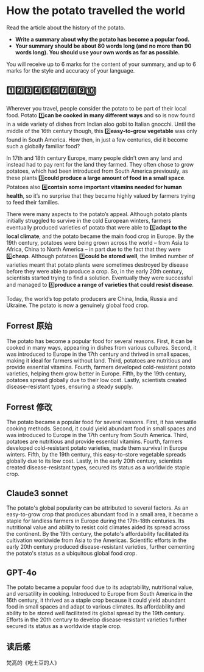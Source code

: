 # How the potato travelled the world
Read the article about the history of the potato.
 - **Write a summary about why the potato has become a popular food.**
 - **Your summary should be about 80 words long (and no more than 90 words long). You
should use your own words as far as possible.**

You will receive up to 6 marks for the content of your summary, and up to 6 marks for the style and
accuracy of your language.

## 1️⃣2️⃣3️⃣4️⃣5️⃣6️⃣7️⃣8️⃣9️⃣🔟
Wherever you travel, people consider the potato to be part of their local food. Potato 1️⃣**can be cooked
in many different ways** and so is now found in a wide variety of dishes from Indian aloo gobi to Italian
gnocchi. Until the middle of the 16th century though, this 2️⃣**easy-to-grow vegetable** was only found in
South America. How then, in just a few centuries, did it become such a globally familiar food?

In 17th and 18th century Europe, many people didn’t own any land and instead had to pay rent for
the land they farmed. They often chose to grow potatoes, which had been introduced from South
America previously, as these plants 3️⃣**could produce a large amount of food in a small space**. Potatoes
also 4️⃣**contain some important vitamins needed for human health**, so it’s no surprise that they became
highly valued by farmers trying to feed their families.

There were many aspects to the potato’s appeal. Although potato plants initially struggled to survive
in the cold European winters, farmers eventually produced varieties of potato that were able to
5️⃣**adapt to the local climate**, and the potato became the main food crop in Europe. By the 19th century,
potatoes were being grown across the world – from Asia to Africa, China to North America – in part
due to the fact that they were 6️⃣**cheap**. Although potatoes 7️⃣**could be stored well**, the limited number of
varieties meant that potato plants were sometimes destroyed by disease before they were able to
produce a crop. So, in the early 20th century, scientists started trying to find a solution. Eventually
they were successful and managed to 8️⃣**produce a range of varieties that could resist disease**.

Today, the world’s top potato producers are China, India, Russia and Ukraine. The potato is now a
genuinely global food crop.

## Forrest 原始
The potato has become a popular food for several reasons. First, it can be cooked in many ways, appearing in dishes from various cultures. Second, it was introduced to Europe in the 17th century and thrived in small spaces, making it ideal for farmers without land. Third, potatoes are nutritious and provide essential vitamins. Fourth, farmers developed cold-resistant potato varieties, helping them grow better in Europe. Fifth, by the 19th century, potatoes spread globally due to their low cost. Lastly, scientists created disease-resistant types, ensuring a steady supply.

## Forrest 修改
The potato became a popular food for several reasons. First, it has versatile cooking methods. Second, it could yield abundant food in small spaces and was introduced to Europe in the 17th century from South America. Third, potatoes are nutritious and provide essential vitamins. Fourth, farmers developed cold-resistant potato varieties, made them survival in Europe winters. Fifth, by the 19th century, this easy-to-store vegetable spreads globally due to its low cost. Lastly, in the early 20th century, scientists created disease-resistant types, secured its status as a worldwide staple crop.

## Claude3 sonnet﻿
The potato's global popularity can be attributed to several factors. As an easy-to-grow crop that produces abundant food in a small area, it became a staple for landless farmers in Europe during the 17th-18th centuries. Its nutritional value and ability to resist cold climates aided its spread across the continent. By the 19th century, the potato's affordability facilitated its cultivation worldwide from Asia to the Americas. Scientific efforts in the early 20th century produced disease-resistant varieties, further cementing the potato's status as a ubiquitous global food crop.

## GPT-4o
The potato became a popular food due to its adaptability, nutritional value, and versatility in cooking. Introduced to Europe from South America in the 16th century, it thrived as a staple crop because it could yield abundant food in small spaces and adapt to various climates. Its affordability and ability to be stored well facilitated its global spread by the 19th century. Efforts in the 20th century to develop disease-resistant varieties further secured its status as a worldwide staple crop.

## 读后感
梵高的《吃土豆的人》
